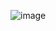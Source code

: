 
![image](https://github.com/manjuhiremath/Neuronexa/assets/57909226/d6640510-3daa-4b47-8e1b-5ecbe5cd6de0)
